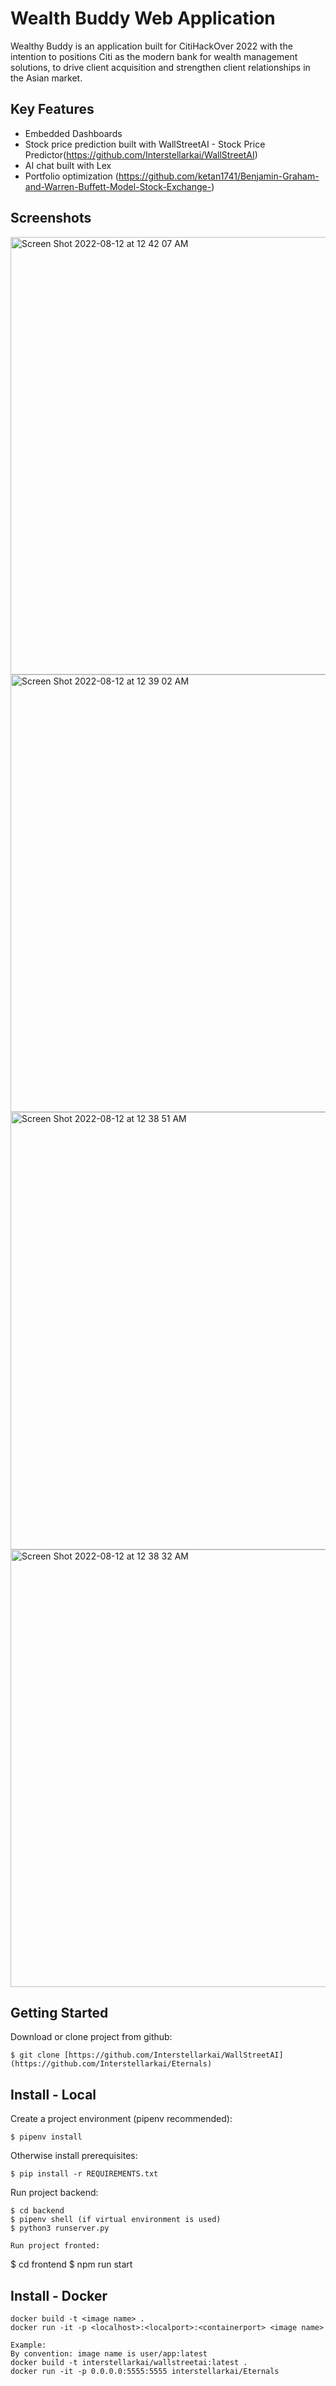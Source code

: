 # Wealth Buddy Web Application

Wealthy Buddy is an application built for CitiHackOver 2022 with the intention to positions Citi as the modern bank for wealth management solutions, to drive client acquisition and strengthen client relationships in the Asian market.

## Key Features
- Embedded Dashboards 
- Stock price prediction built with WallStreetAI - Stock Price Predictor(https://github.com/Interstellarkai/WallStreetAI)
- AI chat built with Lex 
- Portfolio optimization (https://github.com/ketan1741/Benjamin-Graham-and-Warren-Buffett-Model-Stock-Exchange-)

## Screenshots


<img width="700" alt="Screen Shot 2022-08-12 at 12 42 07 AM" src="https://user-images.githubusercontent.com/72592202/184189413-1f2d92fd-b0d2-41d3-80da-3346d856b746.png">
<img width="700" alt="Screen Shot 2022-08-12 at 12 39 02 AM" src="https://user-images.githubusercontent.com/72592202/184189422-bed0b125-08c6-407f-b5a6-1eda98b45def.png">
<img width="700" alt="Screen Shot 2022-08-12 at 12 38 51 AM" src="https://user-images.githubusercontent.com/72592202/184189426-809a74c9-02c0-487e-93a7-ce1af864c986.png">
<img width="700" alt="Screen Shot 2022-08-12 at 12 38 32 AM" src="https://user-images.githubusercontent.com/72592202/184189432-cb0c9b80-aeaf-4baf-a28c-71f7d0061736.png">


## Getting Started

Download or clone project from github:
```
$ git clone [https://github.com/Interstellarkai/WallStreetAI](https://github.com/Interstellarkai/Eternals)
```

## Install - Local
Create a project environment (pipenv recommended):
```
$ pipenv install
```

Otherwise install prerequisites:
```
$ pip install -r REQUIREMENTS.txt
```

Run project backend:
```
$ cd backend
$ pipenv shell (if virtual environment is used)
$ python3 runserver.py

Run project fronted:
```
$ cd frontend
$ npm run start

## Install - Docker

```
docker build -t <image name> .
docker run -it -p <localhost>:<localport>:<containerport> <image name>

Example:
By convention: image name is user/app:latest
docker build -t interstellarkai/wallstreetai:latest .    
docker run -it -p 0.0.0.0:5555:5555 interstellarkai/Eternals
